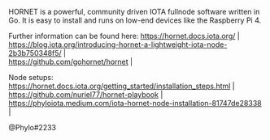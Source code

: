 HORNET is a powerful, community driven IOTA fullnode software written in Go. It is easy to install and runs on low-end devices like the Raspberry Pi 4.  

Further information can be found here:
https://hornet.docs.iota.org/ |  
https://blog.iota.org/introducing-hornet-a-lightweight-iota-node-2b3b750348f5/ |  
https://github.com/gohornet/hornet |  

Node setups:
https://hornet.docs.iota.org/getting_started/installation_steps.html  |  
https://github.com/nuriel77/hornet-playbook  |
https://phyloiota.medium.com/iota-hornet-node-installation-81747de28338  | 

@Phylo#2233
